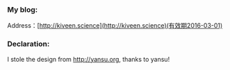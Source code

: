 ### My blog:

Address：[http://kiveen.science](http://kiveen.science)(有效期2016-03-01)

### Declaration:

I stole the design from  <a href="http://yansu.org" target="_blank">http://yansu.org</a>, thanks to yansu!
